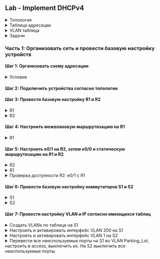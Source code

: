 ## Lab - Implement DHCPv4

<details>

<summary>Топология</summary>
  
![Топология](https://user-images.githubusercontent.com/74641903/113519062-a1f6c500-9592-11eb-9748-2bdaf3e46485.JPG)


</details>

<details>

<summary>Таблица адресации</summary>
  
| Устройство | Интерфейс | IP адрес | Маска подсести | Шлюз по-умолчанию |
| ---------- | --------------- | --------------- |--------------- | --------------- |
| R1         | e0/0      | 10.0.0.1 | 255.255.255.252 | N/A |
|            | e0/1      | N/A | N/A |  N/A |
|            | e0/1.100  | 192.168.1.1 | 255.255.255.192 | N/A |
|            | e0/1.200  | 192.168.1.65 | 255.255.255.224 | N/A |
|            | e0/1.1000 | N/A | N/A | N/A |
| R2         | e0/0 | 10.0.0.2 | 255.255.255.252 | N/A |
|            | e0/1 | 192.168.1.97 | 255.255.255.240 | N/A |
| S1         | VLAN 200 | 192.168.1.66 | 255.255.255.224 | 192.168.1.65 |
| S2         | VLAN 1 | 192.168.1.98 | 255.255.255.240 | 192.168.1.97 |
| PC-A       | eth0 | DHCP | DHCP | DHCP |
| PC-B       | eth0 | DHCP | DHCP | DHCP |

</details>

<details>

<summary>VLAN таблица</summary>
  
| VLAN | Имя | Интерфейс |
| ---------- | --------------- | --------------- |
| 1         |  N/A     | S2: e0/0 |
| 100           | Clients     | S1: e0/0 |
| 200           | Management | S1: VLAN 200 |
| 999           | Parking_Lot  | S1: e0/2-3 |
| 1000           | Native | N/A |


</details>

<details>

<summary>Задачи</summary>
  

Часть 1: Организовать сеть и провести базовую настройку устройств <br />
Часть 2: Настроить и проверить работу двух DHCPv4 серверов на  R1 <br />
Часть 3: Настроить и проверить работу  DHCP Relay на R2 


</details>

### Часть 1: Организовать сеть и провести базовую настройку устройств

#### Шаг 1: Организовать схему адресации

<details> 

<summary>Условие</summary>
Разбить 192.168.1.0/24 на 3 подсети по следующим параметрам: <br />
a. “Подсеть A”, поддерживающая 58 хостов (the client VLAN at R1). <br />
Подсеть A: 192.168.1.0/26 <br /> 
<br />

b. “Подсеть B”, поддерживающая 28 хостов (the management VLAN at R1). <br />
Подсеть B: 192.168.1.64/27 <br />
<br />

c.“Подсеть C”, поддерживающая 12 хостов (the client network at R2). <br />
Подсеть C: 192.168.1.96/28 <br />

</details>

#### Шаг 2: Подключить устройства согласно топологии
#### Шаг 3: Провести базовую настройку R1 и R2

<details>
<summary>R1</summary>

```
Router(config)#hostname R1
R1(config)#no ip domain lookup
R1(config)#enable secret class
R1(config)#line console 0
R1(config-line)#password cisco
R1(config-line)#login
R1(config-line)#line vty 0 4
R1(config-line)#password cisco
R1(config-line)#login
R1(config)#service password-encryption
R1(config)#banner motd $ Only for authorized users $
R1#clock set 16:01:00 04 April 2021
R1#copy running-config startup-config

```

</details>

<details>
<summary>R2</summary>

```
Router(config)#hostname R2
R2(config)#no ip domain lookup
R2(config)#enable secret class
R2(config)#line console 0
R2(config-line)#password cisco
R2(config-line)#login
R2(config-line)#line vty 0 4
R2(config-line)#password cisco
R2(config-line)#login
R2(config)#service password-encryption
R2(config)#banner motd $ Only for authorized users $
R2#clock set 16:01:00 04 April 2021
R2#copy running-config startup-config

```

</details>

#### Шаг 4: Настроить межвлановую маршрутизацию на R1

<details>
<summary>R1</summary>

```
R1(config)#interface ethernet 0/1
R1(config-if)#no shutdown

R1(config)#interface e0/1.100
R1(config-subif)#description Clients
R1(config-subif)#encapsulation dot1Q 100
R1(config-subif)#ip address 192.168.1.1 255.255.255.192
R1(config-subif)#exit
R1(config)#interface e0/1.200
R1(config-subif)#encapsulation dot1Q 200
R1(config-subif)#description management
R1(config-subif)#ip address 192.168.1.65 255.255.255.224
R1(config-subif)#exit
R1(config)#interface e0/1.1000
R1(config-subif)#encapsulation dot1Q 1000 native
R1(config-subif)#description native
R1(config-subif)#exit


R1#sh ip interface brief
Interface                  IP-Address      OK? Method Status                Protocol
Ethernet0/0                unassigned      YES NVRAM  administratively down down
Ethernet0/1                unassigned      YES NVRAM  up                    up
Ethernet0/1.100            192.168.1.1     YES manual up                    up
Ethernet0/1.200            192.168.1.65    YES manual up                    up
Ethernet0/1.1000           unassigned      YES unset  up                    up



```

</details>

#### Шаг 5: Настроить e0/1 на R2, затем е0/0 и статическую маршрутизацию на R1 и R2


<details>
<summary>R2</summary>

```
R2(config)#interface e0/1
R2(config-if)#ip address 192.168.1.97 255.255.255.240
R2(config-if)#no shut
R2(config-if)#exit

R2(config)#interface e0/0
R2(config-if)#ip address 10.0.0.2 255.255.255.252
R2(config-if)#no shut

R2(config)#ip route 0.0.0.0 0.0.0.0 10.0.0.1
```

</details>

<details>
<summary>R1</summary>

```
R1(config)#int e0/0
R1(config-if)#ip address 10.0.0.1 255.255.255.252
R1(config-if)#no shut

R1(config)#ip route 0.0.0.0 0.0.0.0 10.0.0.2

```

</details>
<details>

<summary>Проверка доступности R2: e0/1 c R1</summary>

```
R1#ping 192.168.1.97
Type escape sequence to abort.
Sending 5, 100-byte ICMP Echos to 192.168.1.97, timeout is 2 seconds:
!!!!!
Success rate is 100 percent (5/5), round-trip min/avg/max = 1/1/1 ms


```

</details>

#### Шаг 6: Провести базовую настройку коммутаторов S1 и S2

<details>

<summary>S1</summary>

```
Switch(config)#hostname S1
S1(config)#no ip domain lookup
S1(config)#enable secret class
S1(config)#line console 0
S1(config-line)#password cisco
S1(config-line)#login
S1(config-line)#line vty 0 4
S1(config-line)#password cisco
S1(config-line)#login
S1(config-line)#exit
S1(config)#service password-encryption
S1(config)#banner motd $ only for autorized users $
S1(config)#exit
S1#copy running-config startup-config
S1#clock set  18:19:00 04 April 2021

```

</details>

<details>

<summary>S2</summary>

```
Switch(config)#hostname S2
S2(config)#no ip domain lookup
S2(config)#enable secret class
S2(config)#line console 0
S2(config-line)#password cisco
S2(config-line)#login
S2(config-line)#line vty 0 4
S2(config-line)#password cisco
S2(config-line)#login
S2(config-line)#exit
S2(config)#service password-encryption
S2(config)#banner motd $ only for autorized users $
S2(config)#exit
S2#copy running-config startup-config
S2#clock set  18:19:00 04 April 2021

```

</details>

#### Шаг 7: Провести настройку VLAN и IP согласно имеющихся таблиц

<details>

<summary>Создать VLANs по таблице на S1</summary>

```
S1(config)#vlan 100
S1(config-vlan)#name Clients
S1(config-vlan)#vlan 200
S1(config-vlan)#name Management
S1(config-vlan)#vlan 999
S1(config-vlan)#name Parking_lot
S1(config-vlan)#vlan 1000
S1(config-vlan)#name Native
S1(config-vlan)#exit

```

</details>

<details>

<summary>Настроить и активировать интерфейс VLAN 200 на S1</summary>

```
S1(config)#interface vlan 200
S1(config-if)#ip address 192.168.1.66 255.255.255.224
S1(config-if)#no shut
S1(config-if)#exit
S1(config)#ip default-gateway 192.168.1.65

```

</details>

<details>

<summary>Настроить и активировать интерфейс VLAN 1 на S2</summary>

```
S2(config)# interface vlan 1
S2(config-if)# ip address 192.168.1.98 255.255.255.240
S2(config-if)# no shutdown
S2(config-if)# exit
S2(config)# ip default-gateway 192.168.1.97

```

</details>
<details>

<summary>Перевести все неиспользуемые порты на S1 во VLAN Parking_Lot, настроить в access, выключить их. На S2 выключить все неиспользуемые порты</summary>

```
S1(config)#int range ethernet 0/2 -3
S1(config-if-range)#switchport mode access
S1(config-if-range)#switchport access vlan 999
S1(config-if-range)#shutdown
S1(config-if-range)#exit

S2(config)#int range e0/2-3
S2(config-if-range)#switchport mode access
S2(config-if-range)#shutdown
S2(config-if-range)#exit


```

</details>
